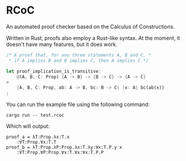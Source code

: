 # RCoC
An automated proof checker based on the Calculus of Constructions.

Written in Rust, proofs also employ a Rust-like syntax.
At the moment, it doesn't have many features, but it does work.

```rust
/* A proof that, for any three statements A, B and C, *
 * if A implies B and B implies C, then A implies C */

let proof_implication_is_transitive:
    @(A, B, C: Prop) {A -> B} -> {B -> C} -> {A -> C}
=
    |A, B, C: Prop, ab: A -> B, bc: B -> C| |x: A| bc(ab(x))
;
```

You can run the example file using the following command:

```
cargo run -- test.rcoc
```

Which will output:

```
proof_a = λT:Prop.λx:T.x
    :∀T:Prop.∀x:T.T
proof_b = λT:Prop.λP:Prop.λx:T.λy:∀x:T.P.y x
    :∀T:Prop.∀P:Prop.∀x:T.∀x:∀x:T.P.P
```
